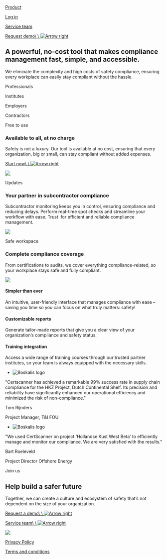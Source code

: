 [Product](https://www.certscanner.com/#features)

[Log in](https://dashboard.certscanner.com/login)

[Service team](https://calendly.com/d/crp6-dff-7rt/service-team)

[Request demo\\
\\
![Arrow right](https://framerusercontent.com/images/VSUyXLHGUoOBOJl4mTvp30uM3d4.svg)](https://calendly.com/d/cm9y-8zz-cd4/demo-request)

## A powerful, no-cost tool that makes compliance management fast, simple, and accessible.

We eliminate the complexity and high costs of safety compliance, ensuring every workplace can easily stay compliant without the hassle.

Professionals

Institutes

Employers

Contractors

Free to use

### Available to all, at no charge

Safety is not a luxury. Our tool is available at no cost, ensuring that every organization, big or small, can stay compliant without added expenses.

[Start now\\
\\
![Arrow right](https://framerusercontent.com/images/VSUyXLHGUoOBOJl4mTvp30uM3d4.svg)](https://www.certscanner.com/#cta)

![](https://framerusercontent.com/images/DwsLmEeh7hWdnQjDdvPznUZjO4.jpg)

Updates

### Your partner in subcontractor compliance

Subcontractor monitoring keeps you in control, ensuring compliance and reducing delays. Perform real-time spot checks and streamline your workflow with ease. Trust  for efficient and reliable compliance management.

![](https://framerusercontent.com/images/3UqpKyluy15pda6Kn9lslYGZEo.jpg)

Safe workspace

### Complete compliance coverage

From certifications to audits, we cover everything compliance-related, so your workplace stays safe and fully compliant.

![](https://framerusercontent.com/images/uDOTy8QocSalLuUhwnGWAwEwp3k.jpg)

#### Simpler than ever

An intuitive, user-friendly interface that manages compliance with ease – saving you time so you can focus on what truly matters: safety!

#### Customizable reports

Generate tailor-made reports that give you a clear view of your organization’s compliance and safety status.

#### Training integration

Access a wide range of training courses through our trusted partner institutes, so your team is always equipped with the necessary skills.

- ![Boskalis logo](https://framerusercontent.com/images/WTWmZrgPw3pKAxcXmKVkhgWxdkY.png)







"Certscanner has achieved a remarkable 99% success rate in supply chain compliance for the HKZ Project, Dutch Continental Shelf. Its precision and reliability have significantly enhanced our operational efficiency and minimized the risk of non-compliance."









Tom Rijnders







Project Manager, T&I FOU

- ![Boskalis logo](https://framerusercontent.com/images/6u38dbaZ2B0XdQBggEzmP0CBMw.png)







"We used CertScanner on project ‘Hollandse Kust West Beta’ to efficiently manage and monitor our compliance. We are very satisfied with the results."









Bart Roeleveld







Project Director Offshore Energy


Join us

## Help build a safer future

Together, we can create a culture and ecosystem of safety that’s not dependent on the size of your organization.

[Request a demo\\
\\
![Arrow right](https://framerusercontent.com/images/VSUyXLHGUoOBOJl4mTvp30uM3d4.svg)](https://calendly.com/d/cm9y-8zz-cd4/demo-request)

[Service team\\
\\
![Arrow right](https://framerusercontent.com/images/VSUyXLHGUoOBOJl4mTvp30uM3d4.svg)](https://calendly.com/d/crp6-dff-7rt/service-team)

![](https://framerusercontent.com/images/fAGbdj6SMj2yB3vvsRBaGN86aUs.svg)

[Privacy Policy](https://dashboard.certscanner.com/pdf/CS-Data-Privacy-Notice-01042021-v0.2.pdf)

[Terms and conditions](https://dashboard.certscanner.com/pdf/Algemene-Voorwaarden-Certscanner-v2.1-EN.pdf)